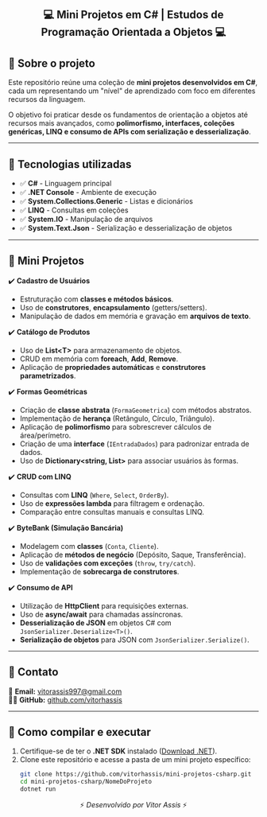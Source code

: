 <h2 align="center">💻 Mini Projetos em C# | Estudos de Programação Orientada a Objetos 💻</h2>

## 📌 Sobre o projeto

Este repositório reúne uma coleção de **mini projetos desenvolvidos em C#**, cada um representando um "nível" de aprendizado com foco em diferentes recursos da linguagem.  

O objetivo foi praticar desde os fundamentos de orientação a objetos até recursos mais avançados, como **polimorfismo, interfaces, coleções genéricas, LINQ e consumo de APIs com serialização e desserialização**.  

---

## 🚀 Tecnologias utilizadas

- ✅ **C#** - Linguagem principal  
- ✅ **.NET Console** - Ambiente de execução  
- ✅ **System.Collections.Generic** - Listas e dicionários  
- ✅ **LINQ** - Consultas em coleções  
- ✅ **System.IO** - Manipulação de arquivos  
- ✅ **System.Text.Json** - Serialização e desserialização de objetos  

---

## 🎯 Mini Projetos

✔️ **Cadastro de Usuários**  
- Estruturação com **classes e métodos básicos**.  
- Uso de **construtores**, **encapsulamento** (getters/setters).  
- Manipulação de dados em memória e gravação em **arquivos de texto**.  

✔️ **Catálogo de Produtos**  
- Uso de **List\<T>** para armazenamento de objetos.  
- CRUD em memória com **foreach**, **Add**, **Remove**.  
- Aplicação de **propriedades automáticas** e **construtores parametrizados**.  

✔️ **Formas Geométricas**  
- Criação de **classe abstrata** (`FormaGeometrica`) com métodos abstratos.  
- Implementação de **herança** (Retângulo, Círculo, Triângulo).  
- Aplicação de **polimorfismo** para sobrescrever cálculos de área/perímetro.  
- Criação de uma **interface** (`IEntradaDados`) para padronizar entrada de dados.  
- Uso de **Dictionary\<string, List<FormaGeometrica>>** para associar usuários às formas.  

✔️ **CRUD com LINQ**  
- Consultas com **LINQ** (`Where`, `Select`, `OrderBy`).  
- Uso de **expressões lambda** para filtragem e ordenação.  
- Comparação entre consultas manuais e consultas LINQ.  

✔️ **ByteBank (Simulação Bancária)**  
- Modelagem com **classes** (`Conta`, `Cliente`).  
- Aplicação de **métodos de negócio** (Depósito, Saque, Transferência).  
- Uso de **validações com exceções** (`throw`, `try/catch`).  
- Implementação de **sobrecarga de construtores**.  

✔️ **Consumo de API**  
- Utilização de **HttpClient** para requisições externas.  
- Uso de **async/await** para chamadas assíncronas.  
- **Desserialização de JSON** em objetos C# com `JsonSerializer.Deserialize<T>()`.  
- **Serialização de objetos** para JSON com `JsonSerializer.Serialize()`.   

---

## 📩 Contato

📧 **Email:** [vitorassis997@gmail.com](mailto:vitorassis997@gmail.com)  
👨‍💻 **GitHub:** [github.com/vitorhassis](https://github.com/vitorhassis)

---

## 📂 Como compilar e executar

1. Certifique-se de ter o **.NET SDK** instalado ([Download .NET](https://dotnet.microsoft.com/download)).  
2. Clone este repositório e acesse a pasta de um mini projeto específico:  
   ```bash
   git clone https://github.com/vitorhassis/mini-projetos-csharp.git
   cd mini-projetos-csharp/NomeDoProjeto
   dotnet run


<p align="center">⚡ <em>Desenvolvido por Vitor Assis</em> ⚡</p>
